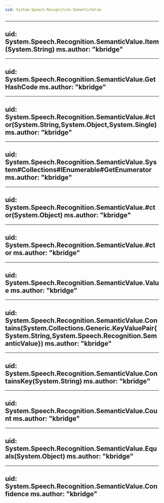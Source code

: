 ```yaml
---
uid: System.Speech.Recognition.SemanticValue
---
```


---
uid: System.Speech.Recognition.SemanticValue.Item(System.String)
ms.author: "kbridge"
---

---
uid: System.Speech.Recognition.SemanticValue.GetHashCode
ms.author: "kbridge"
---

---
uid: System.Speech.Recognition.SemanticValue.#ctor(System.String,System.Object,System.Single)
ms.author: "kbridge"
---

---
uid: System.Speech.Recognition.SemanticValue.System#Collections#IEnumerable#GetEnumerator
ms.author: "kbridge"
---

---
uid: System.Speech.Recognition.SemanticValue.#ctor(System.Object)
ms.author: "kbridge"
---

---
uid: System.Speech.Recognition.SemanticValue.#ctor
ms.author: "kbridge"
---

---
uid: System.Speech.Recognition.SemanticValue.Value
ms.author: "kbridge"
---

---
uid: System.Speech.Recognition.SemanticValue.Contains(System.Collections.Generic.KeyValuePair{System.String,System.Speech.Recognition.SemanticValue})
ms.author: "kbridge"
---

---
uid: System.Speech.Recognition.SemanticValue.ContainsKey(System.String)
ms.author: "kbridge"
---

---
uid: System.Speech.Recognition.SemanticValue.Count
ms.author: "kbridge"
---

---
uid: System.Speech.Recognition.SemanticValue.Equals(System.Object)
ms.author: "kbridge"
---

---
uid: System.Speech.Recognition.SemanticValue.Confidence
ms.author: "kbridge"
---
